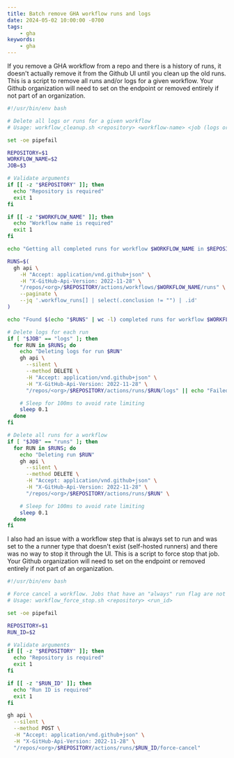```yaml
---
title: Batch remove GHA workflow runs and logs 
date: 2024-05-02 10:00:00 -0700
tags:
    - gha
keywords:
    - gha
---
```


If you remove a GHA workflow from a repo and there is a history of runs, it doesn't actually remove it from the Github UI until you clean up the old runs. This is a script to remove all runs and/or logs for a given workflow. Your Github organization will need to set on the endpoint or removed entirely if not part of an organization.

```bash
#!/usr/bin/env bash

# Delete all logs or runs for a given workflow
# Usage: workflow_cleanup.sh <repository> <workflow-name> <job (logs or runs)>

set -oe pipefail

REPOSITORY=$1
WORKFLOW_NAME=$2
JOB=$3

# Validate arguments
if [[ -z "$REPOSITORY" ]]; then
  echo "Repository is required"
  exit 1
fi

if [[ -z "$WORKFLOW_NAME" ]]; then
  echo "Workflow name is required"
  exit 1
fi

echo "Getting all completed runs for workflow $WORKFLOW_NAME in $REPOSITORY"

RUNS=$(
  gh api \
    -H "Accept: application/vnd.github+json" \
    -H "X-GitHub-Api-Version: 2022-11-28" \
    "/repos/<org>/$REPOSITORY/actions/workflows/$WORKFLOW_NAME/runs" \
    --paginate \
    --jq '.workflow_runs[] | select(.conclusion != "") | .id'
)

echo "Found $(echo "$RUNS" | wc -l) completed runs for workflow $WORKFLOW_NAME"

# Delete logs for each run
if [ "$JOB" == "logs" ]; then
  for RUN in $RUNS; do
    echo "Deleting logs for run $RUN"
    gh api \
      --silent \
      --method DELETE \
      -H "Accept: application/vnd.github+json" \
      -H "X-GitHub-Api-Version: 2022-11-28" \
      "/repos/<org>/$REPOSITORY/actions/runs/$RUN/logs" || echo "Failed to delete logs for run $RUN"

    # Sleep for 100ms to avoid rate limiting
    sleep 0.1
  done
fi

# Delete all runs for a workflow
if [ "$JOB" == "runs" ]; then
  for RUN in $RUNS; do
    echo "Deleting run $RUN"
    gh api \
      --silent \
      --method DELETE \
      -H "Accept: application/vnd.github+json" \
      -H "X-GitHub-Api-Version: 2022-11-28" \
      "/repos/<org>/$REPOSITORY/actions/runs/$RUN" \

    # Sleep for 100ms to avoid rate limiting
    sleep 0.1
  done
fi
```

I also had an issue with a workflow step that is always set to run and was set to the a runner type that doesn't exist (self-hosted runners) and there was no way to stop it through the UI. This is a script to force stop that job. Your Github organization will need to set on the endpoint or removed entirely if not part of an organization.

```bash
#!/usr/bin/env bash

# Force cancel a workflow. Jobs that have an "always" run flag are not cancellable through the UI.
# Usage: workflow_force_stop.sh <repository> <run_id>

set -oe pipefail

REPOSITORY=$1
RUN_ID=$2

# Validate arguments
if [[ -z "$REPOSITORY" ]]; then
  echo "Repository is required"
  exit 1
fi

if [[ -z "$RUN_ID" ]]; then
  echo "Run ID is required"
  exit 1
fi

gh api \
  --silent \
  --method POST \
  -H "Accept: application/vnd.github+json" \
  -H "X-GitHub-Api-Version: 2022-11-28" \
  "/repos/<org>/$REPOSITORY/actions/runs/$RUN_ID/force-cancel"
```
